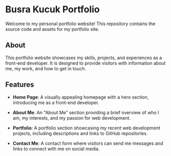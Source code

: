 # Busra Kucuk Portfolio

Welcome to my personal portfolio website! This repository contains the source code and assets for my portfolio site.

## About

This portfolio website showcases my skills, projects, and experiences as a front-end developer. It is designed to provide visitors with information about me, my work, and how to get in touch.

## Features

- **Home Page**: A visually appealing homepage with a hero section, introducing me as a front-end developer.

- **About Me**: An "About Me" section providing a brief overview of who I am, my interests, and my passion for web development.

- **Portfolio**: A portfolio section showcasing my recent web development projects, including descriptions and links to GitHub repositories.

- **Contact Me**: A contact form where visitors can send me messages and links to connect with me on social media.



